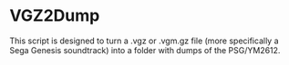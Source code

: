# VGZ2Dump
This script is designed to turn a .vgz or .vgm.gz file (more specifically a Sega Genesis soundtrack) into a folder with dumps of the PSG/YM2612.
